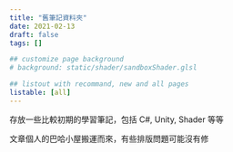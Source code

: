 ```yaml
---
title: "舊筆記資料夾"
date: 2021-02-13
draft: false
tags: []

## customize page background
# background: static/shader/sandboxShader.glsl

## listout with recommand, new and all pages
listable: [all]
---
```


存放一些比較初期的學習筆記，包括 C#, Unity, Shader 等等

<!--more-->

文章個人的巴哈小屋搬運而來，有些排版問題可能沒有修
